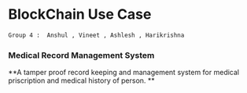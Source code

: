 # BlockChain Use Case
 ```sh
 Group 4 :  Anshul , Vineet , Ashlesh , Harikrishna
 ```
  
### Medical Record Management System 
 **A tamper proof record keeping and management system for medical priscription and  medical history of person. ** 
